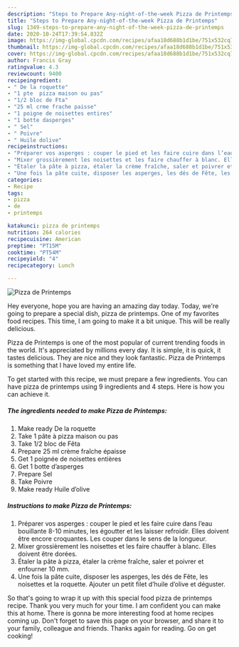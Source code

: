 ```yaml
---
description: "Steps to Prepare Any-night-of-the-week Pizza de Printemps"
title: "Steps to Prepare Any-night-of-the-week Pizza de Printemps"
slug: 1349-steps-to-prepare-any-night-of-the-week-pizza-de-printemps
date: 2020-10-24T17:39:54.832Z
image: https://img-global.cpcdn.com/recipes/afaa18d688b1d1be/751x532cq70/pizza-de-printemps-photo-principale-de-la-recette.jpg
thumbnail: https://img-global.cpcdn.com/recipes/afaa18d688b1d1be/751x532cq70/pizza-de-printemps-photo-principale-de-la-recette.jpg
cover: https://img-global.cpcdn.com/recipes/afaa18d688b1d1be/751x532cq70/pizza-de-printemps-photo-principale-de-la-recette.jpg
author: Francis Gray
ratingvalue: 4.3
reviewcount: 9400
recipeingredient:
- " De la roquette"
- "1 pte  pizza maison ou pas"
- "1/2 bloc de Fta"
- "25 ml crme frache paisse"
- "1 poigne de noisettes entires"
- "1 botte dasperges"
- " Sel"
- " Poivre"
- " Huile dolive"
recipeinstructions:
- "Préparer vos asperges : couper le pied et les faire cuire dans l’eau bouillante 8-10 minutes, les égoutter et les laisser refroidir. Elles doivent être encore croquantes. Les couper dans le sens de la longueur."
- "Mixer grossièrement les noisettes et les faire chauffer à blanc. Elles doivent être dorées."
- "Étaler la pâte à pizza, étaler la crème fraîche, saler et poivrer et enfourner 10 mm."
- "Une fois la pâte cuite, disposer les asperges, les dés de Fête, les noisettes et la roquette. Ajouter un petit filet d’huile d’olive et déguster."
categories:
- Recipe
tags:
- pizza
- de
- printemps

katakunci: pizza de printemps 
nutrition: 264 calories
recipecuisine: American
preptime: "PT15M"
cooktime: "PT54M"
recipeyield: "4"
recipecategory: Lunch

---
```



![Pizza de Printemps](https://img-global.cpcdn.com/recipes/afaa18d688b1d1be/751x532cq70/pizza-de-printemps-photo-principale-de-la-recette.jpg)

Hey everyone, hope you are having an amazing day today. Today, we're going to prepare a special dish, pizza de printemps. One of my favorites food recipes. This time, I am going to make it a bit unique. This will be really delicious.



Pizza de Printemps is one of the most popular of current trending foods in the world. It's appreciated by millions every day. It is simple, it is quick, it tastes delicious. They are nice and they look fantastic. Pizza de Printemps is something that I have loved my entire life.


To get started with this recipe, we must prepare a few ingredients. You can have pizza de printemps using 9 ingredients and 4 steps. Here is how you can achieve it.

<!--inarticleads1-->

##### The ingredients needed to make Pizza de Printemps:

1. Make ready  De la roquette
1. Take 1 pâte à pizza maison ou pas
1. Take 1/2 bloc de Fêta
1. Prepare 25 ml crème fraîche épaisse
1. Get 1 poignée de noisettes entières
1. Get 1 botte d’asperges
1. Prepare  Sel
1. Take  Poivre
1. Make ready  Huile d’olive




<!--inarticleads2-->

##### Instructions to make Pizza de Printemps:

1. Préparer vos asperges : couper le pied et les faire cuire dans l’eau bouillante 8-10 minutes, les égoutter et les laisser refroidir. Elles doivent être encore croquantes. Les couper dans le sens de la longueur.
1. Mixer grossièrement les noisettes et les faire chauffer à blanc. Elles doivent être dorées.
1. Étaler la pâte à pizza, étaler la crème fraîche, saler et poivrer et enfourner 10 mm.
1. Une fois la pâte cuite, disposer les asperges, les dés de Fête, les noisettes et la roquette. Ajouter un petit filet d’huile d’olive et déguster.




So that's going to wrap it up with this special food pizza de printemps recipe. Thank you very much for your time. I am confident you can make this at home. There is gonna be more interesting food at home recipes coming up. Don't forget to save this page on your browser, and share it to your family, colleague and friends. Thanks again for reading. Go on get cooking!
